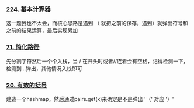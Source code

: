 ### [224. 基本计算器](https://leetcode.cn/problems/basic-calculator/)

这一题我也不太会，而核心思路是遇到 （  就把之前的保存，遇到）就弹出符号和之前的结果运算，最后实现累加

### [71. 简化路径](https://leetcode.cn/problems/simplify-path/)

先分割字符然后一个个入栈，当 / 在开头时或者//连着会有空格，记得检测一下，检测到 ..弹出，其他情况入栈即可

### [20. 有效的括号](https://leetcode.cn/problems/valid-parentheses/)

建造一个hashmap，然后通过pairs.get(x)来确定是不是弹出 '（'  对应 '）'
